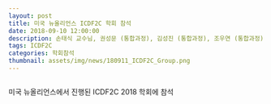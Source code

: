 ```yaml
---
layout: post
title: 미국 뉴올리언스 ICDF2C 학회 참석
date: 2018-09-10 12:00:00
description: 손태식 교수님, 권성문 (통합과정), 김성진 (통합과정), 조우연 (통합과정), 김현진 (박사과정), 정재한 (석사과정), 신영훈, 김형찬, 유동균, 김동현 (인턴), 유형욱 (Postdoc), 이석준 (Postdoc) 
tags: ICDF2C
categories: 학회참석
thumbnail: assets/img/news/180911_ICDF2C_Group.png
---
```

<img class="img-responsive img-centered" src="img/news/180911_ICDF2C_Group.png" alt="">
<p>미국 뉴올리언스에서 진행된 ICDF2C 2018 학회에 참석</p>